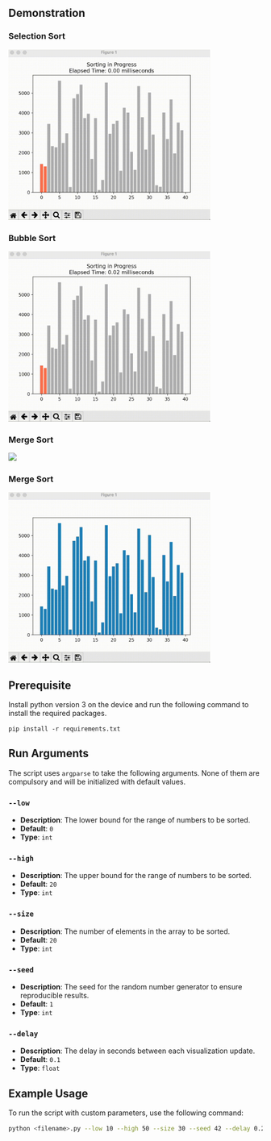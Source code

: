 ## Demonstration

### Selection Sort
<img src="https://github.com/aditya-me13/Algo-Visualisation-Toolkit/blob/main/Sorting%20Algorithms/Gifs/Selection.gif" width="400">

### Bubble Sort
<img src="https://github.com/aditya-me13/Algo-Visualisation-Toolkit/blob/main/Sorting%20Algorithms/Gifs/Bubble.gif" width="400">

### Merge Sort
<img src="https://github.com/aditya-me13/Algo-Visualisation-Toolkit/blob/main/Sorting%20Algorithms/Gifs/Insertion.gif" width="400">

### Merge Sort
<img src="https://github.com/aditya-me13/Algo-Visualisation-Toolkit/blob/main/Sorting%20Algorithms/Gifs/Merge.gif" width="400">


## Prerequisite

Install python version 3 on the device and run the following command to install the required packages.
```
pip install -r requirements.txt
```

## Run Arguments

The script uses `argparse` to take the following arguments. None of them are compulsory and will be initialized with default values.

### `--low`

- **Description**: The lower bound for the range of numbers to be sorted.
- **Default**: `0`
- **Type**: `int`

### `--high`

- **Description**: The upper bound for the range of numbers to be sorted.
- **Default**: `20`
- **Type**: `int`

### `--size`

- **Description**: The number of elements in the array to be sorted.
- **Default**: `20`
- **Type**: `int`

### `--seed`

- **Description**: The seed for the random number generator to ensure reproducible results.
- **Default**: `1`
- **Type**: `int`

### `--delay`

- **Description**: The delay in seconds between each visualization update.
- **Default**: `0.1`
- **Type**: `float`

## Example Usage

To run the script with custom parameters, use the following command:

```bash
python <filename>.py --low 10 --high 50 --size 30 --seed 42 --delay 0.2
```
